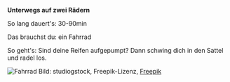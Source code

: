 **Unterwegs auf zwei Rädern**

So lang dauert's: 30-90min

Das brauchst du: ein Fahrrad

So geht's: Sind deine Reifen aufgepumpt? Dann schwing dich in den Sattel und radel los.

![Fahrrad](https://image.freepik.com/vektoren-kostenlos/junger-mann-auf-fahrradcharakter_24877-56521.jpg)
Bild: studiogstock, Freepik-Lizenz, [Freepik](https://de.freepik.com/vektoren-kostenlos/junger-mann-auf-fahrradcharakter_5825533.htm#page=1&query=Fahrrad&position=36)
